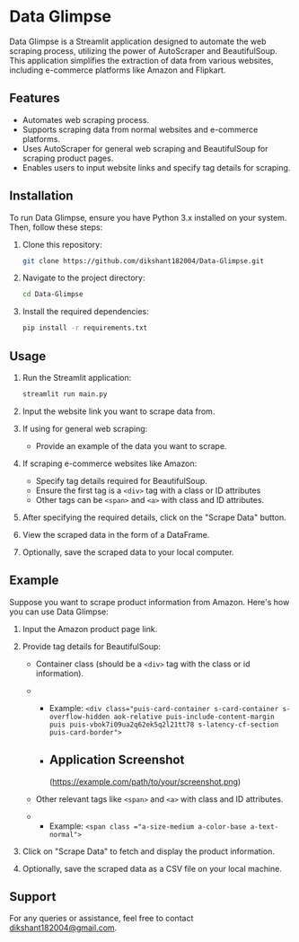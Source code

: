 # Data Glimpse

Data Glimpse is a Streamlit application designed to automate the web scraping process, utilizing the power of AutoScraper and BeautifulSoup. This application simplifies the extraction of data from various websites, including e-commerce platforms like Amazon and Flipkart.

## Features

- Automates web scraping process.
- Supports scraping data from normal websites and e-commerce platforms.
- Uses AutoScraper for general web scraping and BeautifulSoup for scraping product pages.
- Enables users to input website links and specify tag details for scraping.

## Installation

To run Data Glimpse, ensure you have Python 3.x installed on your system. Then, follow these steps:

1. Clone this repository:

    ```bash
    git clone https://github.com/dikshant182004/Data-Glimpse.git
    ```

2. Navigate to the project directory:

    ```bash
    cd Data-Glimpse
    ```

3. Install the required dependencies:

    ```bash
    pip install -r requirements.txt
    ```

## Usage

1. Run the Streamlit application:

    ```bash
    streamlit run main.py
    ```

2. Input the website link you want to scrape data from.
3. If using for general web scraping:
   - Provide an example of the data you want to scrape.
4. If scraping e-commerce websites like Amazon:
   - Specify tag details required for BeautifulSoup.
   - Ensure the first tag is a `<div>` tag with a class or ID attributes
   - Other tags can be `<span>` and `<a>` with class and ID attributes.
5. After specifying the required details, click on the "Scrape Data" button.
6. View the scraped data in the form of a DataFrame.
7. Optionally, save the scraped data to your local computer.

## Example

Suppose you want to scrape product information from Amazon. Here's how you can use Data Glimpse:

1. Input the Amazon product page link.
2. Provide tag details for BeautifulSoup:
   - Container class (should be a `<div>` tag with the class or id information).

    - - Example: `<div class="puis-card-container s-card-container s-overflow-hidden aok-relative puis-include-content-margin puis puis-vbok7i09ua2q62ek5q2l21tt78 s-latency-cf-section puis-card-border">`
     
      - ## Application Screenshot

        (https://example.com/path/to/your/screenshot.png)


   - Other relevant tags like `<span>` and `<a>` with class and ID attributes.
  
   - - Example: `<span class ="a-size-medium a-color-base a-text-normal">`
       
3. Click on "Scrape Data" to fetch and display the product information.
4. Optionally, save the scraped data as a CSV file on your local machine.

## Support

For any queries or assistance, feel free to contact [dikshant182004@gmail.com](mailto:dikshant182004@gmail.com).


